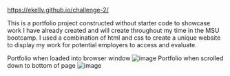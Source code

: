 https://ekellv.github.io/challenge-2/

This is a portfolio project constructed without starter code to showcase work I have already created and will create throughout my time in the MSU bootcamp.
I used a combination of html and css to create a unique website to display my work for potential employers to access and evaluate.

Portfolio when loaded into browser window
![image](https://user-images.githubusercontent.com/103372188/172061175-349b4c26-601a-47c2-86ae-c3ce52d088cf.png)
Portfolio when scrolled down to bottom of page
![image](https://user-images.githubusercontent.com/103372188/172061207-10fdf687-20b5-4449-bed5-5c39fef068b9.png)

